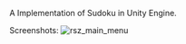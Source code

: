 A Implementation of Sudoku in Unity Engine.

Screenshots:
![rsz_main_menu](https://github.com/ktoufiquee/Sudoku/assets/59536321/25f924ca-a2c2-4096-bcb3-2f057f97f2f2)
